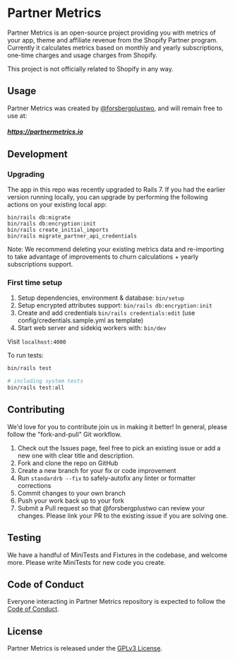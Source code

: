 # Partner Metrics

Partner Metrics is an open-source project providing you with metrics of your app, theme and affiliate revenue from the Shopify Partner program. Currently it calculates metrics based on monthly and yearly subscriptions, one-time charges and usage charges from Shopify.

This project is not officially related to Shopify in any way.

## Usage

Partner Metrics was created by [@forsbergplustwo](@forsbergplustwo), and will remain free to use at:

##### https://partnermetrics.io

## Development

### Upgrading

The app in this repo was recently upgraded to Rails 7. If you had the earlier version running locally, you can upgrade by performing the following actions on your existing local app:

```
bin/rails db:migrate
bin/rails db:encryption:init
bin/rails create_initial_imports
bin/rails migrate_partner_api_credentials
```

Note: We recommend deleting your existing metrics data and re-importing to take advantage of improvements to churn calculations + yearly subscriptions support.

### First time setup

1. Setup dependencies, environment & database: `bin/setup`
2. Setup encrypted attributes support: `bin/rails db:encryption:init`
3. Create and add credentials `bin/rails credentials:edit` (use config/credentials.sample.yml as template)
4. Start web server and sidekiq workers with: `bin/dev`

Visit `localhost:4000`

To run tests:

```bash
bin/rails test

# including system tests
bin/rails test:all
```

## Contributing
We'd love for you to contribute join us in making it better! In general, please follow the "fork-and-pull" Git workflow.

1. Check out the Issues page, feel free to pick an existing issue or add a new one with clear title and description.
2. Fork and clone the repo on GitHub
3. Create a new branch for your fix or code improvement
4. Run `standardrb --fix` to safely-autofix any linter or formatter corrections
5. Commit changes to your own branch
6. Push your work back up to your fork
7. Submit a Pull request so that @forsbergplustwo can review your changes. Please link your PR to the existing issue if you are solving one.

## Testing
We have a handful of MiniTests and Fixtures in the codebase, and welcome more. Please write MiniTests for new code you create.

## Code of Conduct
Everyone interacting in Partner Metrics repository is expected to follow the [Code of Conduct](https://github.com/forsbergplustwo/partner-metrics-saas/blob/main/CODE_OF_CONDUCT.md).

## License

Partner Metrics is released under the [GPLv3 License](https://github.com/forsbergplustwo/partner-metrics-saas/blob/main/LICENSE.md).
